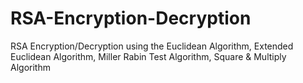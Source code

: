 # RSA-Encryption-Decryption
RSA Encryption/Decryption using the Euclidean Algorithm, Extended Euclidean Algorithm, Miller Rabin Test Algorithm, Square &amp; Multiply Algorithm
